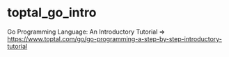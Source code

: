 # toptal_go_intro
Go Programming Language: An Introductory Tutorial => https://www.toptal.com/go/go-programming-a-step-by-step-introductory-tutorial
